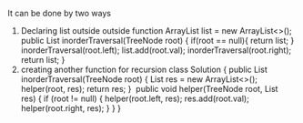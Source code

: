 It can be done by two ways
​
1) Declaring list outside outside function
ArrayList<Integer> list = new ArrayList<>();
public List<Integer> inorderTraversal(TreeNode root) {
if(root == null){
return list;
}
inorderTraversal(root.left);
list.add(root.val);
inorderTraversal(root.right);
return list;
}
2) creating another function for recursion
class Solution {
public List<Integer> inorderTraversal(TreeNode root) {
List<Integer> res = new ArrayList<>();
helper(root, res);
return res;
}
​
public void helper(TreeNode root, List<Integer> res) {
if (root != null) {
helper(root.left, res);
res.add(root.val);
helper(root.right, res);
}
}
}
